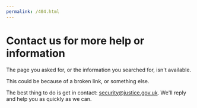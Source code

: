 ```yaml
---
permalink: /404.html
---
```


# Contact us for more help or information

The page you asked for,
or the information you searched for,
isn't available.

This could be because of a broken link,
or something else.

The best thing to do is get in contact: [security@justice.gov.uk](mailto:security@justice.gov.uk).
We'll reply and help you as quickly as we can.